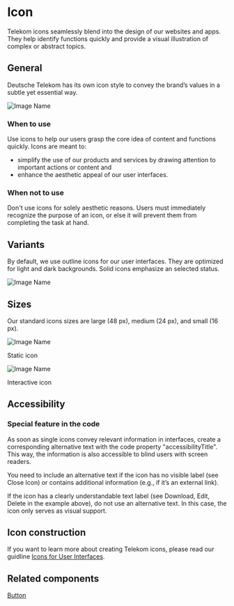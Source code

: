 # Icon

Telekom icons seamlessly blend into the design of our websites and apps. They help identify functions quickly and provide a visual illustration of complex or abstract topics.

## General

Deutsche Telekom has its own icon style to convey the brand’s values in a subtle yet essential way.

![Image Name](assets/3_components/icon/icons_general.png)

### When to use

Use icons to help our users grasp the core idea of content and functions quickly. Icons are meant to:

- simplify the use of our products and services by drawing attention to important actions or content and
- enhance the aesthetic appeal of our user interfaces.

### When not to use

Don't use icons for solely aesthetic reasons. Users must immediately recognize the purpose of an icon, or else it will prevent them from completing the task at hand.

## Variants

By default, we use outline icons for our user interfaces. They are optimized for light and dark backgrounds. Solid icons emphasize an selected status.

![Image Name](assets/3_components/icon/icons_variants.png)

## Sizes

Our standard icons sizes are large (48 px), medium (24 px), and small (16 px).

![Image Name](assets/3_components/icon/icon_sizes_static.png)

Static icon

![Image Name](assets/3_components/icon/icon_sizes_interactive.png)

Interactive icon

## Accessibility

### Special feature in the code

As soon as single icons convey relevant information in interfaces, create a corresponding alternative text with the code property "accessibilityTitle". This way, the information is also accessible to blind users with screen readers.

You need to include an alternative text if the icon has no visible label (see Close Icon) or contains additional information (e.g., if it’s an external link).

If the icon has a clearly understandable text label (see Download, Edit, Delete in the example above), do not use an alternative text. In this case, the icon only serves as visual support.

## Icon construction

If you want to learn more about creating Telekom icons, please read our guidline <a href="https://www.brand-design.telekom.com/en/articles/i/icons-for-user-interfaces/?updatePreferredLanguage=1" target="_blank">Icons for User Interfaces</a>.

## Related components

[Button](?path=/usage/components-button--standard)
